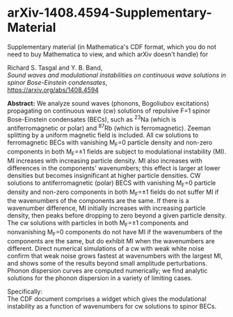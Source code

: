 # arXiv-1408.4594-Supplementary-Material

Supplementary material (in Mathematica's CDF format, which you do not need to buy Mathematica to view, and which arXiv doesn't handle) for 

Richard S. Tasgal and Y. B. Band,<br>
<em>Sound waves and modulational instabilities on continuous wave solutions in spinor Bose-Einstein condensates</em>,<br>
https://arxiv.org/abs/1408.4594

**Abstract:**
We analyze sound waves (phonons, Bogoliubov excitations) propagating on continuous wave (cw) solutions of repulsive F=1 spinor Bose-Einstein condensates (BECs), such as <sup>23</sup>Na (which is antiferromagnetic or polar) and <sup>87</sup>Rb (which is ferromagnetic). Zeeman splitting by a uniform magnetic field is included. All cw solutions to ferromagnetic BECs with vanishing M<sub>F</sub>=0 particle density and non-zero components in both M<sub>F</sub>=±1 fields are subject to modulational instability (MI). MI increases with increasing particle density. MI also increases with differences in the components' wavenumbers; this effect is larger at lower densities but becomes insignificant at higher particle densities. CW solutions to antiferromagnetic (polar) BECS with vanishing M<sub>F</sub>=0 particle density and non-zero components in both M<sub>F</sub>=±1 fields do not suffer MI if the wavenumbers of the components are the same. If there is a wavenumber difference, MI initially increases with increasing particle density, then peaks before dropping to zero beyond a given particle density. The cw solutions with particles in both M<sub>F</sub>=±1 components and nonvanishing M<sub>F</sub>=0 components do not have MI if the wavenumbers of the components are the same, but do exhibit MI when the wavenumbers are different. Direct numerical simulations of a cw with weak white noise confirm that weak noise grows fastest at wavenumbers with the largest MI, and shows some of the results beyond small amplitude perturbations. Phonon dispersion curves are computed numerically; we find analytic solutions for the phonon dispersion in a variety of limiting cases.

Specifically:<br>
The CDF document comprises a widget which gives the modulational instability as a function of wavenumbers for cw solutions to spinor BECs.
